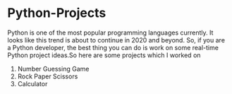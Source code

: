 # Python-Projects
Python is one of the most popular programming languages currently. It looks like this trend is about to continue in 2020 and beyond. So, if you are a Python developer, the best thing you can do is work on some real-time Python project ideas.So here are some projects which I worked on

1) Number Guessing Game
2) Rock Paper Scissors
3) Calculator
